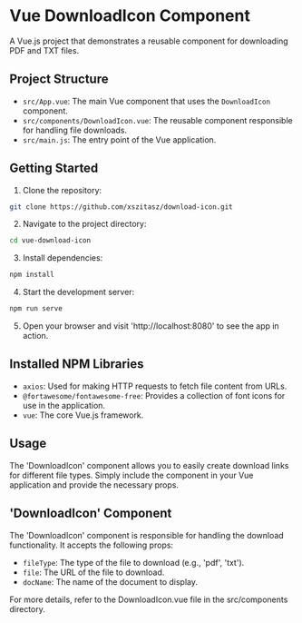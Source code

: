# Vue DownloadIcon Component

A Vue.js project that demonstrates a reusable component for downloading PDF and TXT files.

## Project Structure

- `src/App.vue`: The main Vue component that uses the `DownloadIcon` component.
- `src/components/DownloadIcon.vue`: The reusable component responsible for handling file downloads.
- `src/main.js`: The entry point of the Vue application.

## Getting Started

1. Clone the repository:

```bash
git clone https://github.com/xszitasz/download-icon.git
```

2. Navigate to the project directory:
```bash
cd vue-download-icon
```

3. Install dependencies:
```bash
npm install
```

4. Start the development server:
```bash
npm run serve
```

5. Open your browser and visit 'http://localhost:8080' to see the app in action.

## Installed NPM Libraries
- `axios`: Used for making HTTP requests to fetch file content from URLs.
- `@fortawesome/fontawesome-free`: Provides a collection of font icons for use in the application.
- `vue`: The core Vue.js framework.

## Usage
The 'DownloadIcon' component allows you to easily create download links for different file types. Simply include the component in your Vue application and provide the necessary props.

## 'DownloadIcon' Component
The 'DownloadIcon' component is responsible for handling the download functionality. It accepts the following props:

- `fileType`: The type of the file to download (e.g., 'pdf', 'txt').
- `file`: The URL of the file to download.
- `docName`: The name of the document to display.
  
For more details, refer to the DownloadIcon.vue file in the src/components directory.
